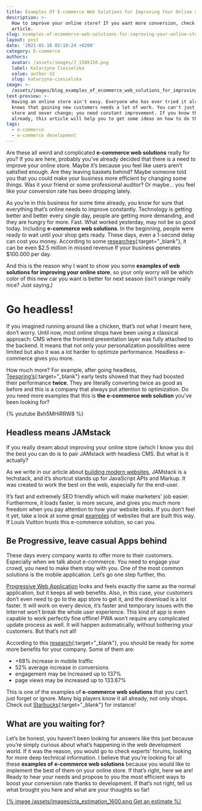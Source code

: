 ```yaml
---
title: Examples Of E-commerce Web Solutions For Improving Your Online Store
description: >-
  How to improve your online store? If you want more conversion, check out our
  article. 
slug: examples-of-ecommerce-web-solutions-for-improving-your-online-store
layout: post
date: '2021-01-18 02:10:24 +0200'
category: E-commerce
authors:
  avatar: /assets/images/J_150X150.png
  label: Katarzyna Ciesielska
  value: author-32
  slug: katarzyna-ciesielska
image: >-
  /assets/images/blog_examples_of_ecommerce_web_solutions_for_improving_your_online_store.png
text-preview: >-
  Having an online store ain't easy. Everyone who has ever tried it already
  knows that gaining new customers needs a lot of work. You can't just open a
  store and never change; you need constant improvement. If you know that
  already, this article will help you to get some ideas on how to do this.  
tags:
  - e-commerce
  - e-commerce development
---
```

Are these all weird and complicated **e-commerce web solutions** really for you? If you are here, probably you’ve already decided that there is a need to improve your online store. Maybe it’s because you feel like users aren’t satisfied enough. Are they leaving baskets behind? Maybe someone told you that you could make your business more efficient by changing some things. Was it your friend or some professional auditor? Or maybe… you feel like your conversion rate has been dropping lately. 

As you’re in this business for some time already, you know for sure that everything that’s online needs to improve constantly. Technology is getting better and better every single day, people are getting more demanding, and they are hungry for more. Fast. What worked yesterday, may not be so good today. Including **e-commerce web solutions**. In the beginning, people were ready to wait until your shop gets ready. These days, even a 1-second delay can cost you money. According to some [researches](https://hostingtribunal.com/blog/how-speed-affects-website/){:target="_blank"}, it can be even $2.5 million in missed revenue If your business generates $100.000 per day.  

And this is the reason why I want to show you some **examples of web solutions for improving your online store**, so your only worry will be which color of this new car you want is better for next season (isn’t orange really nice? Just saying.)

# Go headless!

If you imagined running around like a chicken, that’s not what I meant here, don’t worry. Until now, most online shops have been using a classical approach: CMS where the frontend presentation layer was fully attached to the backend. It means that not only your personalization possibilities were limited but also it was a lot harder to optimize performance. Headless e-commerce gives you more.  

How much more? For example, after going headless, [Teespring’s](https://teespring.com/){:target="_blank"} early tests showed that they had boosted their performance **twice**. They are literally converting twice as good as before and this is a company that always put attention to optimization. Do you need more examples that this is **the e-commerce web solution** you’ve been looking for? 

{% youtube Bxh5MHiRRW8 %}

## Headless means JAMstack

If you really dream about improving your online store (which I know you do) the best you can do is to pair JAMstack with headless CMS. But what is it actually? 

As we write in our article about [building modern websites](https://naturaily.com/blog/how-to-build-a-website-in-2020), JAMstack is a techstack, and it’s shortcut stands up for JavaScript APIs and Markup. It was created to work the best on the web, especially for the end-user. 

It’s fast and extremely SEO friendly which will make marketers' job easier. Furthermore, it loads faster, is more secure, and gives you much more freedom when you pay attention to how your website looks.  If you don’t feel it yet, take a look at some great [examples](https://naturaily.com/blog/top-10-websites-built-on-jamstack) of websites that are built this way. If Louis Vuitton trusts this e-commerce solution, so can you. 

## Be Progressive, leave casual Apps behind

These days every company wants to offer more to their customers. Especially when we talk about e-commerce. You need to engage your crowd, you need to make them stay with you. One of the most common solutions is the mobile application. Let’s go one step further, tho. 

[Progressive Web Application](https://naturaily.com/blog/pwa-guide) looks and feels exactly the same as the normal application, but it keeps all web benefits. Also, in this case, your customers don’t even need to go to the app store to get it, and the download is a lot faster. It will work on every device, it’s faster and temporary issues with the Internet won’t break the whole user experience. This kind of app is even capable to work perfectly fine offline! PWA won’t require any complicated update process as well. It will happen automatically, without bothering your customers. But that’s not all! 

According to this [research](https://appinstitute.com/progressive-web-apps-infographic/){:target="_blank"}, you should be ready for some more benefits for your company. Some of them are:  

* +68% increase in mobile traffic
* 52% average increase in conversions
* engagement may be increased up to 137%
* page views may be increased up to 133.67%

This is one of the examples of **e-commerce web solutions** that you can’t just forget or ignore. Many big players know it all already, not only shops. Check out [Starbucks](https://app.starbucks.com/){:target="_blank"} for instance!

## What are you waiting for?

Let’s be honest, you haven’t been looking for answers like this just because you’re simply curious about what’s happening in the web development world. If it was the reason, you would go to check experts’ forums, looking for more deep technical information.  I believe that you’re looking for all these **examples of** **e-commerce web solutions** because you would like to implement the best of them on your online store. If that’s right, here we are! Ready to hear your needs and propose to you the most efficient ways to boost your conversion rate thanks to development.  If that’s not right, tell us what brought you here and what are your thoughts so far!

[{% image /assets/images/cta_estimation_1600.png Get an estimate  %}](https://naturaily.com/get-an-estimate)
